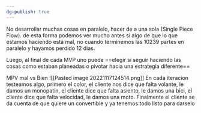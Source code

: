 ```yaml
---
dg-publish: true
---
```

No desarrollar muchas cosas en paralelo, hacer de a una sola (Single Piece Flow). de esta forma podemos ver mucho antes si algo de que lo que estamos haciendo está mal, no cuando terminemos las 10239 partes en paralelo y hayamos perdido 12 dias.

Luego, al final de cada MVP uno puede ==elegir si seguir haciendo las cosas como estaban planeadas o pivotar hacia una estrategia diferente==

MPV mal vs Bien
![[Pasted image 20221117124514.png]]
En cada iteracion testeamos algo, primero el color, el cliente nos dice que falta volante, le damos un monopatin, el cliente dice que falta asiento, le damos una bici, el cliente dice que falta velocidad, le damos una moto. Finalmente el cliente se da cuenta de que quiere un convertible y ya tenemos todo listo para darselo